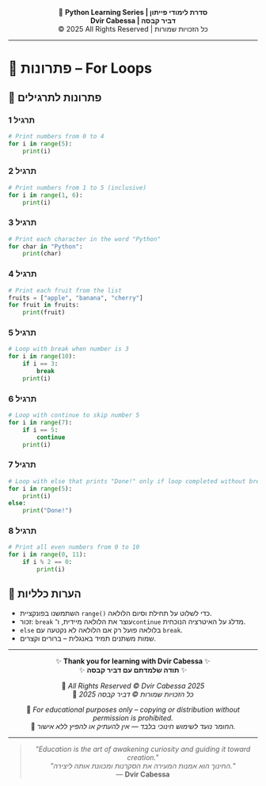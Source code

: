 <!-- DC_HEADER_START -->
<div align="center">

🐍 **Python Learning Series | סדרת לימודי פייתון**  
**Dvir Cabessa | דביר קבסה**  
© 2025 All Rights Reserved | כל הזכויות שמורות

</div>

---
<!-- DC_HEADER_END -->

# 📘 פתרונות – For Loops

## 🧪 פתרונות לתרגילים

### תרגיל 1
```python
# Print numbers from 0 to 4
for i in range(5):
    print(i)
```

### תרגיל 2
```python
# Print numbers from 1 to 5 (inclusive)
for i in range(1, 6):
    print(i)
```

### תרגיל 3
```python
# Print each character in the word "Python"
for char in "Python":
    print(char)
```

### תרגיל 4
```python
# Print each fruit from the list
fruits = ["apple", "banana", "cherry"]
for fruit in fruits:
    print(fruit)
```

### תרגיל 5
```python
# Loop with break when number is 3
for i in range(10):
    if i == 3:
        break
    print(i)
```

### תרגיל 6
```python
# Loop with continue to skip number 5
for i in range(7):
    if i == 5:
        continue
    print(i)
```

### תרגיל 7
```python
# Loop with else that prints "Done!" only if loop completed without break
for i in range(5):
    print(i)
else:
    print("Done!")
```

### תרגיל 8
```python
# Print all even numbers from 0 to 10
for i in range(0, 11):
    if i % 2 == 0:
        print(i)
```

## 💬 הערות כלליות

* השתמשנו בפונקציית `range()` כדי לשלוט על תחילת וסיום הלולאה.
* זכור: `break` עוצר את הלולאה מיידית, ו־`continue` מדלג על האיטרציה הנוכחית.
* `else` בלולאה פועל רק אם הלולאה לא נקטעה עם `break`.
* שמות משתנים תמיד באנגלית – ברורים וקצרים.

<!-- DC_FOOTER_START -->
---

<div align="center">

✨ **Thank you for learning with Dvir Cabessa** ✨  
✨ **תודה שלמדתם עם דביר קבסה** ✨  

📘 *All Rights Reserved © Dvir Cabessa 2025*  
📘 *כל הזכויות שמורות © דביר קבסה 2025*  

🔗 *For educational purposes only – copying or distribution without permission is prohibited.*  
🔗 *החומר נועד לשימוש חינוכי בלבד — אין להעתיק או להפיץ ללא אישור.*

---

> _"Education is the art of awakening curiosity and guiding it toward creation."_  
> _"החינוך הוא אמנות המעירה את הסקרנות ומכוונת אותה ליצירה."_  
> — **Dvir Cabessa**

</div>
<!-- DC_FOOTER_END -->

